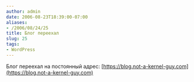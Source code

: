 ```yaml
---
author: admin
date: 2006-08-23T18:39:00-07:00
aliases:
- /2006/08/24/25
title: Блог переехал
slug: 25
tags:
- WordPress
---
```


Блог переехал на постоянный адрес: [https://blog.not-a-kernel-guy.com](https://blog.not-a-kernel-guy.com)
